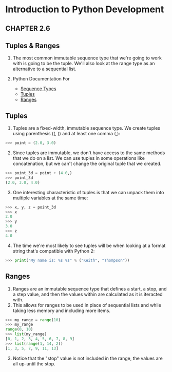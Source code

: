 # Introduction to Python Development 


## CHAPTER 2.6
## Tuples & Ranges

1. The most common immutable sequence type that we're going to work with is going to be the tuple. We'll also look at the range type as an alternative to a sequential list.

2. Python Documentation For 
    - [Sequence Types](https://docs.python.org/3/library/stdtypes.html#sequence-types-list-tuple-range)
    - [Tuples](https://docs.python.org/3/library/stdtypes.html#tuple)
    - [Ranges](https://docs.python.org/3/library/stdtypes.html#range)


## Tuples
1. Tuples are a fixed-width, immutable sequence type. We create tuples using parenthesis ((, )) and at least one comma (,):
```python
>>> point = (2.0, 3.0)
```
2. Since tuples are immutable, we don't have access to the same methods that we do on a list. We can use tuples in some operations like concatenation, but we can't change the original tuple that we created.
```python
>>> point_3d = point + (4.0,)
>>> point_3d
(2.0, 3.0, 4.0)
```
3. One interesting characteristic of tuples is that we can unpack them into multiple variables at the same time:
```python
>>> x, y, z = point_3d
>>> x
2.0
>>> y
3.0
>>> z
4.0
```
4. The time we're most likely to see tuples will be when looking at a format string that's compatible with Python 2:
```python
>>> print("My name is: %s %s" % ("Keith", "Thompson"))
```
## Ranges
1. Ranges are an immutable sequence type that defines a start, a stop, and a step value, and then the values within are calculated as it is iteracted with. 
2. This allows for ranges to be used in place of sequential lists and while taking less memory and including more items.
```python
>>> my_range = range(10)
>>> my_range
range(0, 10)
>>> list(my_range)
[0, 1, 2, 3, 4, 5, 6, 7, 8, 9]
>>> list(range(1, 14, 2))
[1, 3, 5, 7, 9, 11, 13]
```
3. Notice that the "stop" value is not included in the range, the values are all up-until the stop.

